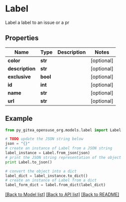# Label

Label a label to an issue or a pr

## Properties
Name | Type | Description | Notes
------------ | ------------- | ------------- | -------------
**color** | **str** |  | [optional] 
**description** | **str** |  | [optional] 
**exclusive** | **bool** |  | [optional] 
**id** | **int** |  | [optional] 
**name** | **str** |  | [optional] 
**url** | **str** |  | [optional] 

## Example

```python
from py_gitea_opensuse_org.models.label import Label

# TODO update the JSON string below
json = "{}"
# create an instance of Label from a JSON string
label_instance = Label.from_json(json)
# print the JSON string representation of the object
print Label.to_json()

# convert the object into a dict
label_dict = label_instance.to_dict()
# create an instance of Label from a dict
label_form_dict = label.from_dict(label_dict)
```
[[Back to Model list]](../README.md#documentation-for-models) [[Back to API list]](../README.md#documentation-for-api-endpoints) [[Back to README]](../README.md)


